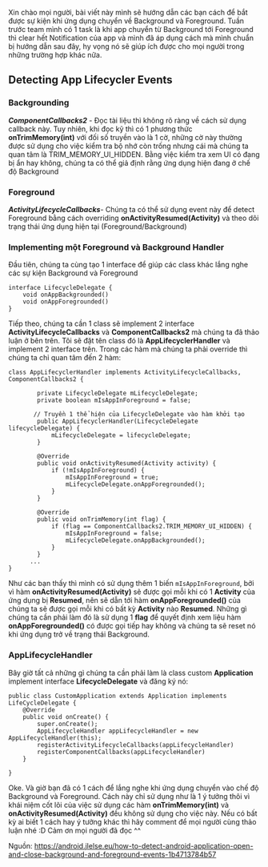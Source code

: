 Xin chào mọi người, bài viết này mình sẽ hướng dẫn các bạn cách để bắt được sự kiện khi ứng dụng chuyển về Background và Foreground.
Tuần trước team mình có 1 task là khi app chuyển từ Background tới Foreground thì clear hết Notification của app và mình đã áp dụng cách mà mình chuẩn bị hướng dẫn sau đây, hy vọng nó sẽ giúp ích được cho mọi người trong những trường hợp khác nữa.

## Detecting App Lifecycler Events

### Backgrounding
***ComponentCallbacks2*** - Đọc tài liệu thì không rõ ràng về cách sử dụng callback này. Tuy nhiên, khi đọc kỹ thì có 1 phương thức **onTrimMemory(int)** với đối số truyền vào là 1 cờ, những cờ này thường được sử dụng cho việc kiểm tra bộ nhớ còn trống nhưng cái mà chúng ta quan tâm là TRIM_MEMORY_UI_HIDDEN. Bằng việc kiểm tra xem UI có đang bị ẩn hay không, chúng ta có thể giả định rằng ứng dụng hiện đang ở chế độ Background

### Foreground
***ActivityLifecycleCallbacks***- Chúng ta có thể sử dụng event này để detect Foreground bằng cách overriding **onActivityResumed(Activity)** và theo dõi trạng thái ứng dụng hiện tại (Foreground/Background)

### Implementing một Foreground và Background Handler
Đầu tiên, chúng ta cùng tạo 1 interface để giúp các class khác lắng nghe các sự kiện Background và Foreground
```
interface LifecycleDelegate {
    void onAppBackgrounded()
    void onAppForegrounded()
}
```
Tiếp theo, chúng ta cần 1 class sẽ implement 2 interface **ActivityLifecycleCallbacks** và **ComponentCallbacks2** mà chúng ta đã thảo luận ở bên trên. Tôi sẽ đặt tên class đó là **AppLifecyclerHandler** và implement 2 interface trên. Trong các hàm mà chúng ta phải override thì chúng ta chỉ quan tâm đến 2 hàm: 
```
class AppLifecyclerHandler implements ActivityLifecycleCallbacks, ComponentCallbacks2 {

        private LifecycleDelegate mLifecycleDelegate;
        private boolean mIsAppInForeground = false;

       // Truyền 1 thể hiện của LifecycleDelegate vào hàm khởi tạo
        public AppLifecyclerHandler(LifecycleDelegate lifecycleDelegate) {
            mLifecycleDelegate = lifecycleDelegate;
        }
        
        @Override
        public void onActivityResumed(Activity activity) {
            if (!mIsAppInForeground) {
                mIsAppInForeground = true;
                mLifecycleDelegate.onAppForegrounded();
            }
        }
        
        @Override
        public void onTrimMemory(int flag) {
            if (flag == ComponentCallbacks2.TRIM_MEMORY_UI_HIDDEN) {
                mIsAppInForeground = false;
                mLifecycleDelegate.onAppBackgrounded();
            }
        }
      ...
}
```

Như các bạn thấy thì mình có sử dụng thêm 1 biến `mIsAppInForeground`, bởi vì hàm **onActivityResumed(Activity)**  sẽ được gọi mỗi khi có 1 **Activity** của ứng dụng bị **Resumed**, nên sẽ dẫn tới hàm **onAppForegrounded()** của chúng ta sẽ được gọi mỗi khi có bất kỳ **Activity** nào **Resumed**. 
Những gì chúng ta cần phải làm đó là sử dụng 1 **flag** để quyết định xem liệu hàm **onAppForegrounded()** có được gọi tiếp hay không và chúng ta sẽ reset nó khi ứng dụng trở về trạng thái Background.

### AppLifecycleHandler
Bây giờ tất cả những gì chúng ta cần phải làm là class custom **Application** implement interface **LifecycleDelegate** và đăng ký nó:

```
public class CustomApplication extends Application implements LifeCycleDelegate {
    @Override
    public void onCreate() {
        super.onCreate();
        AppLifecycleHandler appLifecycleHandler = new AppLifecycleHandler(this);
        registerActivityLifecycleCallbacks(appLifecycleHandler)
        registerComponentCallbacks(appLifecycleHandler)
    }
   
}
```

Oke. Và giờ bạn đã có 1 cách để lắng nghe khi ứng dụng chuyển vào chế độ Background và Foreground. 
Cách này chỉ sử dụng như là 1 ý tưởng thôi vì khái niệm cốt lõi của việc sử dụng các hàm **onTrimMemory(int)** và **onActivityResumed(Activity)** đều không sử dụng cho việc này. Nếu có bất kỳ ai biết 1 cách hay ý tưởng khác thì hãy comment để mọi người cùng thảo luận nhé :D Cảm ơn mọi người đã đọc ^^

Nguồn: https://android.jlelse.eu/how-to-detect-android-application-open-and-close-background-and-foreground-events-1b4713784b57